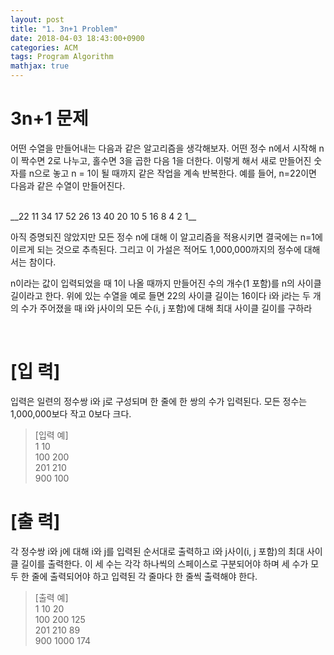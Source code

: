 ```yaml
---
layout: post
title: "1. 3n+1 Problem"
date: 2018-04-03 18:43:00+0900
categories: ACM
tags: Program Algorithm
mathjax: true
---
```


3n+1 문제
======================

어떤 수열을 만들어내는 다음과 같은 알고리즘을 생각해보자. 어떤 정수 n에서 시작해 n이 짝수면 2로 나누고, 홀수면 3을 곱한 다음 1을 더한다. 이렇게 해서 새로 만들어진 숫자를 n으로 놓고 n = 1이 될 때까지 같은 작업을 계속 반복한다. 예를 들어, n=22이면 다음과 같은 수열이 만들어진다.

<br>
__22  11  34  17  52  26  13  40  20  10  5  16  8  4  2  1__

<br>

아직 증명되진 않았지만 모든 정수 n에 대해 이 알고리즘을 적용시키면 결국에는 n=1에 이르게 되는 것으로 추측된다. 그리고 이 가설은 적어도 1,000,000까지의 정수에 대해서는 참이다.

n이라는 값이 입력되었을 때 1이 나올 때까지 만들어진 수의 개수(1 포함)를 n의 사이클 길이라고 한다. 위에 있는 수열을 예로 들면 22의 사이클 길이는 16이다 i와 j라는 두 개의 수가 주어졌을 때 i와 j사이의 모든 수(i, j 포함)에 대해 최대 사이클 길이를 구하라


<br>

# [입 력]
입력은 일련의 정수쌍 i와 j로 구성되며 한 줄에 한 쌍의 수가 입력된다. 모든 정수는 1,000,000보다 작고 0보다 크다.
> [입력 예]<br>
  1 10<br>
  100 200<br>
  201 210<br>
  900 100<br>

# [출 력]
각 정수쌍 i와 j에 대해 i와 j를 입력된 순서대로 출력하고 i와 j사이(i, j 포함)의 최대 사이클 길이를 출력한다. 이 세 수는 각각 하나씩의 스페이스로 구분되어야 하며 세 수가 모두 한 줄에 출력되어야 하고 입력된 각 줄마다 한 줄씩 출력해야 한다.

> [출력 예]<br>
  1 10 20<br>
  100 200 125<br>
  201 210 89<br>
  900 1000 174<br>


